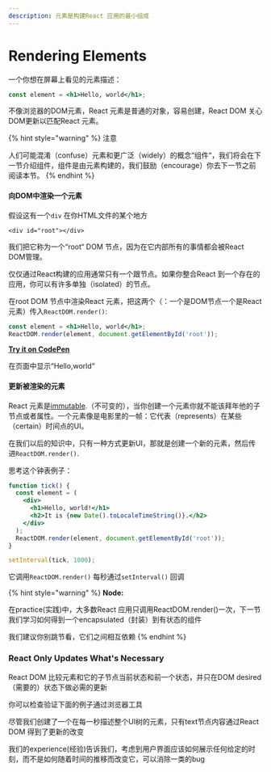 ```yaml
---
description: 元素是构建React 应用的最小组成
---
```


# Rendering Elements

一个你想在屏幕上看见的元素描述：

```jsx
const element = <h1>Hello, world</h1>;
```

不像浏览器的DOM元素，React 元素是普通的对象，容易创建，React DOM 关心DOM更新以匹配React 元素。

{% hint style="warning" %}
注意

人们可能混淆（confuse）元素和更广泛（widely）的概念“组件“，我们将会在下一节介绍组件，组件是由元素构建的，我们鼓励（encourage）你去下一节之前阅读本节。
{% endhint %}

#### 向DOM中渲染一个元素

假设这有一个`div` 在你HTML文件的某个地方

```markup
<div id="root"></div>
```

我们把它称为一个“root“ DOM 节点，因为在它内部所有的事情都会被React DOM管理。

仅仅通过React构建的应用通常只有一个跟节点。如果你整合React 到一个存在的应用，你可以有许多单独（isolated）的节点。

在root DOM 节点中渲染React 元素，把这两个（：一个是DOM节点一个是React元素）传入`ReactDOM.render()`:

```jsx
const element = <h1>Hello, world</h1>;
ReactDOM.render(element, document.getElementById('root'));
```

[**Try it on CodePen**](https://reactjs.org/redirect-to-codepen/rendering-elements/render-an-element)

在页面中显示“Hello,world“

#### 更新被渲染的元素

React 元素是[immutable](https://en.wikipedia.org/wiki/Immutable_object).（不可变的），当你创建一个元素你就不能该拜年他的子节点或者属性。一个元素像是电影里的一帧：它代表（represents）在某些（certain）时间点的UI。

在我们以后的知识中，只有一种方式更新UI，那就是创建一个新的元素，然后传进`ReactDOM.render()`.

思考这个钟表例子：

```jsx
function tick() {
  const element = (
    <div>
      <h1>Hello, world!</h1>
      <h2>It is {new Date().toLocaleTimeString()}.</h2>
    </div>
  );
  ReactDOM.render(element, document.getElementById('root'));
}

setInterval(tick, 1000);
```

它调用`ReactDOM.render()` 每秒通过`setInterval()` 回调

{% hint style="warning" %}
**Node:**

在practice\(实践\)中，大多数React 应用只调用ReactDOM.render\(\)一次，下一节我们学习如何得到一个encapsulated（封装）到有状态的组件

我们建议你别跳节看，它们之间相互依赖
{% endhint %}

### React Only Updates What's Necessary

React DOM 比较元素和它的子节点当前状态和前一个状态，并只在DOM desired（需要的）状态下做必需的更新

你可以检查验证下面的例子通过浏览器工具

尽管我们创建了一个在每一秒描述整个UI树的元素，只有text节点内容通过React DOM 得到了更新的改变

我们的experience\(经验\)告诉我们，考虑到用户界面应该如何展示任何给定的时刻，而不是如何随着时间的推移而改变它，可以消除一类的bug


